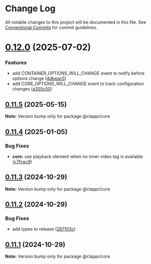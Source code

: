 # Change Log

All notable changes to this project will be documented in this file.
See [Conventional Commits](https://conventionalcommits.org) for commit guidelines.

# [0.12.0](https://github.com/clappr/clappr-core/compare/@clappr/core@0.11.5...@clappr/core@0.12.0) (2025-07-02)


### Features

* add CONTAINER_OPTIONS_WILL_CHANGE event to notify before options change ([4dbeac5](https://github.com/clappr/clappr-core/commit/4dbeac5ebcba6f2ff12a93a43e70e9cda7ae982f))
* add CORE_OPTIONS_WILL_CHANGE event to track configuration changes ([a355c50](https://github.com/clappr/clappr-core/commit/a355c50f2db1ad146fa73a067e404f64fde57f34))





## [0.11.5](https://github.com/clappr/clappr-core/compare/@clappr/core@0.11.4...@clappr/core@0.11.5) (2025-05-15)

**Note:** Version bump only for package @clappr/core





## [0.11.4](https://github.com/clappr/clappr-core/compare/@clappr/core@0.11.3...@clappr/core@0.11.4) (2025-01-05)


### Bug Fixes

* **core:** use playback element when no inner video tag is available ([c7fcec9](https://github.com/clappr/clappr-core/commit/c7fcec9bfda181095e4af88eed882498aafe38fb))





## [0.11.3](https://github.com/clappr/clappr-core/compare/@clappr/core@0.11.2...@clappr/core@0.11.3) (2024-10-29)

**Note:** Version bump only for package @clappr/core





## [0.11.2](https://github.com/clappr/clappr-core/compare/@clappr/core@0.11.1...@clappr/core@0.11.2) (2024-10-29)


### Bug Fixes

* add types to release ([287103c](https://github.com/clappr/clappr-core/commit/287103c543c2b1343cfed95efdb98abc34bd1d99))





## [0.11.1](https://github.com/clappr/clappr-core/compare/@clappr/core@0.11.0...@clappr/core@0.11.1) (2024-10-29)

**Note:** Version bump only for package @clappr/core

